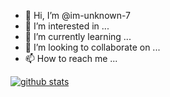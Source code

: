 - 👋 Hi, I’m @im-unknown-7
- 👀 I’m interested in ...
- 🌱 I’m currently learning ...
- 💞️ I’m looking to collaborate on ...
- 📫 How to reach me ...

<!---
im-unknown-7/im-unknown-7 is a ✨ special ✨ repository because its `README.md` (this file) appears on your GitHub profile.
You can click the Preview link to take a look at your changes.
--->
[![github stats](https://github-readme-stats.vercel.app/api?username=im-unknown-7&theme=blue-green)](https://github.com/anuraghazra/github-readme-stats)
